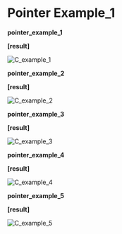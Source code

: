 # Pointer Example_1



**pointer_example_1**

<script src="https://gist.github.com/RileyKim/e7900591f43bc5ca5f9a06fd3be9a1ac.js"></script>

**[result]**

![C_example_1](https://user-images.githubusercontent.com/24997255/72239268-cbd96a00-3623-11ea-89fa-4f3245f7989f.PNG)





**pointer_example_2**

<script src="https://gist.github.com/RileyKim/547fb53fc93c677de16344928dd90e1e.js"></script>

**[result]**

![C_example_2](https://user-images.githubusercontent.com/24997255/72239351-1f4bb800-3624-11ea-8952-5f1990232183.PNG)





**pointer_example_3**

<script src="https://gist.github.com/RileyKim/2302d3a956cad73753f1c9cce76a5b5b.js"></script>

**[result]**

![C_example_3](https://user-images.githubusercontent.com/24997255/72241862-46f24e80-362b-11ea-888b-d1484e73ca30.PNG)





**pointer_example_4**

<script src="https://gist.github.com/RileyKim/6e37928bea28edd1d0b2bf3c3ff79dbe.js"></script>

**[result]**

![C_example_4](https://user-images.githubusercontent.com/24997255/72305391-f1fc1a00-36b6-11ea-9dc9-85422a7543f6.PNG)



**pointer_example_5**

<script src="https://gist.github.com/RileyKim/2626cbb04bdd197aeed4277f491b3183.js"></script>

**[result]**

![C_example_5](https://user-images.githubusercontent.com/24997255/72413851-12f66500-37b4-11ea-9c29-9894525f1680.PNG)



